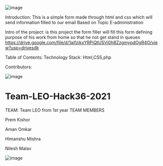 
![image](https://user-images.githubusercontent.com/76725762/114281114-29907800-9a5a-11eb-86cc-fe3867541e0c.png)


Introduction:
This is a simple form made through html and css which will send information filled to our email
Based on Topic E-administration

Intro of the project:
is this project the form filler will fill this form defining purpose of his work from home so that he not get stand in queues
https://drive.google.com/file/d/1aifzikxYRPiQtUSVi0h8ZzgmypdOgR4O/view?usp=drivesdk

Table of Contents:
Technology Stack: Html,CSS,php

Contributors:

![image](https://user-images.githubusercontent.com/76725762/114281115-2bf2d200-9a5a-11eb-9956-b82b05d4726a.png)

# Team-LEO-Hack36-2021
TEAM: Team LEO
from 1st year
TEAM MEMBERS

Prem Kishor

Aman Omkar

Himanshu Mishra

Nilesh Malav

![image](https://user-images.githubusercontent.com/76725762/114281116-2eedc280-9a5a-11eb-8eee-250b653b67e2.png)
